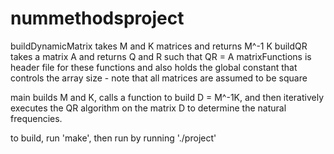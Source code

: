 # nummethodsproject
buildDynamicMatrix takes M and K matrices and returns M^-1 K
buildQR takes a matrix A and returns Q and R such that QR = A
matrixFunctions is header file for these functions and also holds the global constant that controls the array size - note that all matrices are assumed to be square

main builds M and K, calls a function to build D = M^-1K, and then iteratively executes the QR algorithm on the matrix D to determine the natural frequencies.

to build, run 'make', then run by running './project'